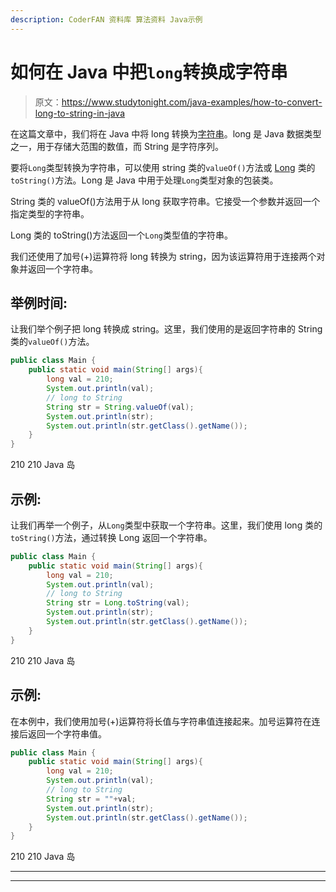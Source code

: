 ```yaml
---
description: CoderFAN 资料库 算法资料 Java示例
---
```


# 如何在 Java 中把`long`转换成字符串

> 原文：<https://www.studytonight.com/java-examples/how-to-convert-long-to-string-in-java>

在这篇文章中，我们将在 Java 中将 long 转换为[字符串](https://www.studytonight.com/java/string-handling-in-java.php)。long 是 Java 数据类型之一，用于存储大范围的数值，而 String 是字符序列。

要将`Long`类型转换为字符串，可以使用 string 类的`valueOf()`方法或 [Long](https://www.studytonight.com/java/wrapper-class.php) 类的`toString()`方法。Long 是 Java 中用于处理`Long`类型对象的包装类。

String 类的 valueOf()方法用于从 long 获取字符串。它接受一个参数并返回一个指定类型的字符串。

Long 类的 toString()方法返回一个`Long`类型值的字符串。

我们还使用了加号(+)运算符将 long 转换为 string，因为该运算符用于连接两个对象并返回一个字符串。

## 举例时间:

让我们举个例子把 long 转换成 string。这里，我们使用的是返回字符串的 String 类的`valueOf()`方法。

```java
public class Main {
	public static void main(String[] args){
		long val = 210;
		System.out.println(val);
		// long to String
		String str = String.valueOf(val);
		System.out.println(str);
		System.out.println(str.getClass().getName());
	}
}
```

210
210
Java 岛

## 示例:

让我们再举一个例子，从`Long`类型中获取一个字符串。这里，我们使用 long 类的`toString()`方法，通过转换 Long 返回一个字符串。

```java
public class Main {
	public static void main(String[] args){
		long val = 210;
		System.out.println(val);
		// long to String
		String str = Long.toString(val);
		System.out.println(str);
		System.out.println(str.getClass().getName());
	}
}
```

210
210
Java 岛

## 示例:

在本例中，我们使用加号(+)运算符将长值与字符串值连接起来。加号运算符在连接后返回一个字符串值。

```java
public class Main {
	public static void main(String[] args){
		long val = 210;
		System.out.println(val);
		// long to String
		String str = ""+val;
		System.out.println(str);
		System.out.println(str.getClass().getName());
	}
}
```

210
210
Java 岛

* * *

* * *